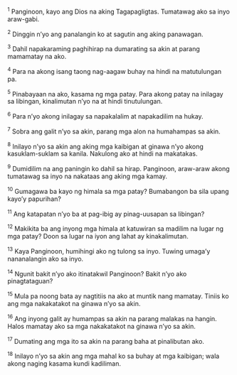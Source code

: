 <sup>1</sup>
Panginoon, kayo ang Dios na aking Tagapagligtas. Tumatawag ako sa inyo araw-gabi. 

<sup>2</sup>
Dinggin nʼyo ang panalangin ko at sagutin ang aking panawagan. 

<sup>3</sup>
Dahil napakaraming paghihirap na dumarating sa akin at parang mamamatay na ako. 

<sup>4</sup>
Para na akong isang taong nag-aagaw buhay na hindi na matutulungan pa. 

<sup>5</sup>
Pinabayaan na ako, kasama ng mga patay. Para akong patay na inilagay sa libingan, kinalimutan nʼyo na at hindi tinutulungan. 

<sup>6</sup>
Para nʼyo akong inilagay sa napakalalim at napakadilim na hukay. 

<sup>7</sup>
Sobra ang galit nʼyo sa akin, parang mga alon na humahampas sa akin. 

<sup>8</sup>
Inilayo nʼyo sa akin ang aking mga kaibigan at ginawa nʼyo akong kasuklam-suklam sa kanila. Nakulong ako at hindi na makatakas. 

<sup>9</sup>
Dumidilim na ang paningin ko dahil sa hirap. Panginoon, araw-araw akong tumatawag sa inyo na nakataas ang aking mga kamay. 

<sup>10</sup>
Gumagawa ba kayo ng himala sa mga patay? Bumabangon ba sila upang kayoʼy papurihan? 

<sup>11</sup>
Ang katapatan nʼyo ba at pag-ibig ay pinag-uusapan sa libingan? 

<sup>12</sup>
Makikita ba ang inyong mga himala at katuwiran sa madilim na lugar ng mga patay? Doon sa lugar na iyon ang lahat ay kinakalimutan. 

<sup>13</sup>
Kaya Panginoon, humihingi ako ng tulong sa inyo. Tuwing umagaʼy nananalangin ako sa inyo. 

<sup>14</sup>
Ngunit bakit nʼyo ako itinatakwil Panginoon? Bakit nʼyo ako pinagtataguan? 

<sup>15</sup>
Mula pa noong bata ay nagtitiis na ako at muntik nang mamatay. Tiniis ko ang mga nakakatakot na ginawa nʼyo sa akin. 

<sup>16</sup>
Ang inyong galit ay humampas sa akin na parang malakas na hangin. Halos mamatay ako sa mga nakakatakot na ginawa nʼyo sa akin. 

<sup>17</sup>
Dumating ang mga ito sa akin na parang baha at pinalibutan ako. 

<sup>18</sup>
Inilayo nʼyo sa akin ang mga mahal ko sa buhay at mga kaibigan; wala akong naging kasama kundi kadiliman.
